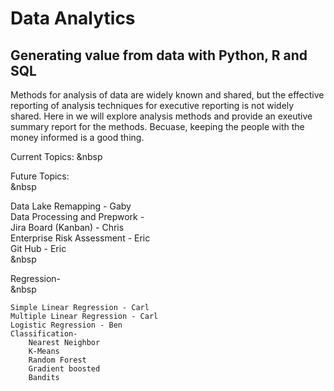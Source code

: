 # Data Analytics
## Generating value from data with Python, R and SQL

Methods for analysis of data are widely known and shared,
but the effective reporting of analysis techniques for executive
reporting is not widely shared.  Here in we will explore analysis
methods and provide an exeutive summary report for the methods. 
Becuase, keeping the people with the money informed is a good thing.

Current Topics:
&nbsp


Future Topics:  
&nbsp

  Data Lake Remapping - Gaby  
  Data Processing and Prepwork -   
  Jira Board (Kanban) - Chris  
  Enterprise Risk Assessment - Eric  
  Git Hub - Eric  
&nbsp

  Regression-  
&nbsp

    Simple Linear Regression - Carl  
    Multiple Linear Regression - Carl  
    Logistic Regression - Ben  
    Classification-  
        Nearest Neighbor  
        K-Means  
        Random Forest  
        Gradient boosted  
        Bandits  